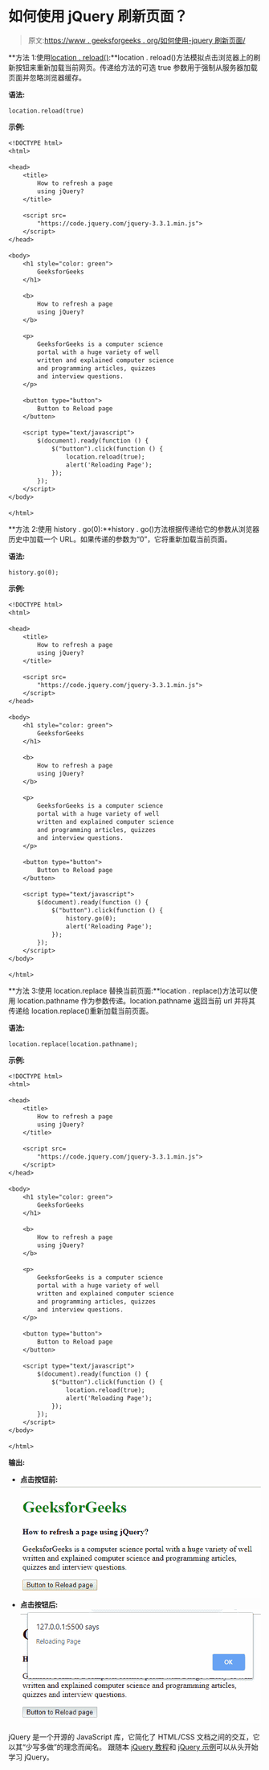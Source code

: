 # 如何使用 jQuery 刷新页面？

> 原文:[https://www . geeksforgeeks . org/如何使用-jquery 刷新页面/](https://www.geeksforgeeks.org/how-to-refresh-a-page-using-jquery/)

**方法 1:使用[location . reload()](https://www.geeksforgeeks.org/html-dom-location-reload-method/):**location . reload()方法模拟点击浏览器上的刷新按钮来重新加载当前网页。传递给方法的可选 true 参数用于强制从服务器加载页面并忽略浏览器缓存。

**语法:**

```
location.reload(true)
```

**示例:**

```
<!DOCTYPE html>
<html>

<head>
    <title>
        How to refresh a page
        using jQuery?
    </title>

    <script src=
        "https://code.jquery.com/jquery-3.3.1.min.js">
    </script>
</head>

<body>
    <h1 style="color: green">
        GeeksforGeeks
    </h1>

    <b>
        How to refresh a page
        using jQuery?
    </b>

    <p>
        GeeksforGeeks is a computer science
        portal with a huge variety of well
        written and explained computer science
        and programming articles, quizzes
        and interview questions.
    </p>

    <button type="button">
        Button to Reload page
    </button>

    <script type="text/javascript">
        $(document).ready(function () {
            $("button").click(function () {
                location.reload(true);
                alert('Reloading Page');
            });
        });
    </script>
</body>

</html>                    
```

**方法 2:使用 history . go(0):**history . go()方法根据传递给它的参数从浏览器历史中加载一个 URL。如果传递的参数为“0”，它将重新加载当前页面。

**语法:**

```
history.go(0);
```

**示例:**

```
<!DOCTYPE html>
<html>

<head>
    <title>
        How to refresh a page
        using jQuery?
    </title>

    <script src=
        "https://code.jquery.com/jquery-3.3.1.min.js">
    </script>
</head>

<body>
    <h1 style="color: green">
        GeeksforGeeks
    </h1>

    <b>
        How to refresh a page
        using jQuery?
    </b>

    <p>
        GeeksforGeeks is a computer science
        portal with a huge variety of well
        written and explained computer science
        and programming articles, quizzes
        and interview questions.
    </p>

    <button type="button">
        Button to Reload page
    </button>

    <script type="text/javascript">
        $(document).ready(function () {
            $("button").click(function () {
                history.go(0);
                alert('Reloading Page');
            });
        });
    </script>
</body>

</html>                    
```

**方法 3:使用 location.replace 替换当前页面:**location . replace()方法可以使用 location.pathname 作为参数传递。location.pathname 返回当前 url 并将其传递给 location.replace()重新加载当前页面。

**语法:**

```
location.replace(location.pathname);
```

**示例:**

```
<!DOCTYPE html>
<html>

<head>
    <title>
        How to refresh a page
        using jQuery?
    </title>

    <script src=
        "https://code.jquery.com/jquery-3.3.1.min.js">
    </script>
</head>

<body>
    <h1 style="color: green">
        GeeksforGeeks
    </h1>

    <b>
        How to refresh a page
        using jQuery?
    </b>

    <p>
        GeeksforGeeks is a computer science
        portal with a huge variety of well
        written and explained computer science
        and programming articles, quizzes
        and interview questions.
    </p>

    <button type="button">
        Button to Reload page
    </button>

    <script type="text/javascript">
        $(document).ready(function () {
            $("button").click(function () {
                location.reload(true);
                alert('Reloading Page');
            });
        });
    </script>
</body>

</html>                    
```

**输出:**

*   **点击按钮前:** ![before-reload](img/86a2142eaa662662c202bd4c0cc48b99.png)
*   **点击按钮后:** ![after-reload](img/6bdcad1851335cbf36ea43ec71798dc5.png)

jQuery 是一个开源的 JavaScript 库，它简化了 HTML/CSS 文档之间的交互，它以其“少写多做”的理念而闻名。
跟随本 [jQuery 教程](https://www.geeksforgeeks.org/jquery-tutorials/)和 [jQuery 示例](https://www.geeksforgeeks.org/jquery-examples/)可以从头开始学习 jQuery。